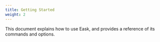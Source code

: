 ```yaml
---
title: Getting Started
weight: 2
---
```


This document explains how to use Eask, and provides a reference of its commands and options.
